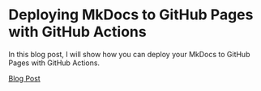 # Deploying MkDocs to GitHub Pages with GitHub Actions

In this blog post, I will show how you can deploy your MkDocs to GitHub Pages with GitHub Actions.

[Blog Post](https://thomasthornton.cloud/2024/05/01/deploying-mkdocs-to-github-pages-with-github-actions/)
